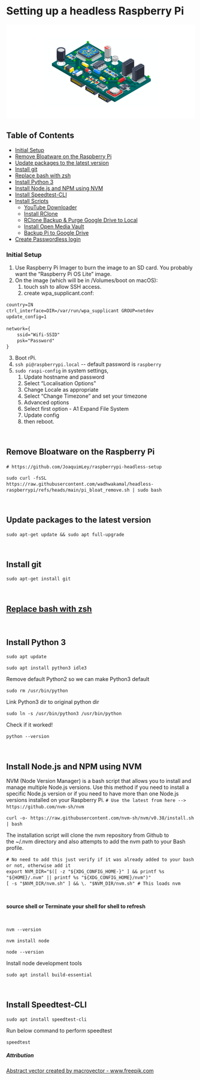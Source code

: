 # Setting up a headless Raspberry Pi

![headless Raspberry Pi](https://github.com/wadhwakamal/headless-raspberrypi/raw/main/assets/repo-img.png?raw=true)

## Table of Contents  
* [Initial Setup](#setting-up-a-headless-raspberry-pi)  
* [Remove Bloatware on the Raspberry Pi](#remove-bloatware-on-the-raspberry-pi)  
* [Update packages to the latest version](https://github.com/wadhwakamal/headless-raspberrypi#update-packages-to-the-latest-version)  
* [Install git](https://github.com/wadhwakamal/headless-raspberrypi#install-git)
* [Replace bash with zsh](https://github.com/wadhwakamal/headless-raspberrypi/blob/main/replace-bash-with-zsh.md)  
* [Install Python 3](https://github.com/wadhwakamal/headless-raspberrypi#install-python-3)  
* [Install Node.js and NPM using NVM](https://github.com/wadhwakamal/headless-raspberrypi#install-nodejs-and-npm-using-nvm)  
* [Install Speedtest-CLI](https://github.com/wadhwakamal/headless-raspberrypi#install-speedtest-cli)
* [Install Scripts](https://github.com/wadhwakamal/headless-raspberrypi/tree/main/scripts#scripts)  
	* [YouTube Downloader](https://github.com/wadhwakamal/headless-raspberrypi/blob/main/scripts#install-youtube-downloader)
	* [Install RClone](https://github.com/wadhwakamal/headless-raspberrypi/blob/main/scripts#install-rclone)
	* [RClone Backup & Purge Google Drive to Local](https://github.com/wadhwakamal/headless-raspberrypi/blob/main/scripts#rclone-backup--purge-google-drive-to-local)
	* [Install Open Media Vault](https://github.com/wadhwakamal/headless-raspberrypi/blob/main/scripts#install-open-media-vault)
	* [Backup Pi to Google Drive](https://github.com/wadhwakamal/headless-raspberrypi/tree/main/scripts/backup#automatic-backup-of-raspberry-pi-to-any-cloud)
* [Create Passwordless login](https://github.com/wadhwakamal/headless-raspberrypi/blob/main/passwordless-login.md#passwordless-login-to-raspberry-pi-from-mac)


### Initial Setup

1. Use Raspberry Pi Imager to burn the image to an SD card. You probably want the “Raspberry Pi OS Lite” image.
2. On the image (which will be in /Volumes/boot on macOS):
	1. touch ssh to allow SSH access.
	2. create wpa_supplicant.conf:


```
country=IN
ctrl_interface=DIR=/var/run/wpa_supplicant GROUP=netdev
update_config=1

network={
    ssid="Wifi-SSID"
    psk="Password"
}
```

3. Boot rPi.
4. `ssh pi@raspberrypi.local` -- default password is `raspberry`
5. `sudo raspi-config` in system settings,
	1. Update hostname and password
	2. Select “Localisation Options”
	3. Change Locale as appropriate
	4. Select “Change Timezone” and set your timezone
	5. Advanced options
	6. Select first option - A1 Expand File System
	7. Update config
	8. then reboot.

<br/>

## Remove Bloatware on the Raspberry Pi
`# https://github.com/JoaquimLey/raspberrypi-headless-setup`
```
sudo curl -fsSL https://raw.githubusercontent.com/wadhwakamal/headless-raspberrypi/refs/heads/main/pi_bloat_remove.sh | sudo bash
```

<br/>

## Update packages to the latest version
```
sudo apt-get update && sudo apt full-upgrade
```

<br/>

## Install git
```
sudo apt-get install git
```

<br/>

## [Replace bash with zsh](https://github.com/wadhwakamal/headless-raspberrypi/blob/main/replace-bash-with-zsh.md)

<br/>

## Install Python 3
```
sudo apt update
```
```
sudo apt install python3 idle3
```

Remove default Python2 so we can make Python3 default
```
sudo rm /usr/bin/python
```

Link Python3 dir to original python dir
```
sudo ln -s /usr/bin/python3 /usr/bin/python
```

Check if it worked!
```
python --version
```
<br/>

## Install Node.js and NPM using NVM

NVM (Node Version Manager) is a bash script that allows you to install and manage multiple Node.js versions. Use this method if you need to install a specific Node.js version or if you need to have more than one Node.js versions installed on your Raspberry Pi.
`# Use the latest from here --> https://github.com/nvm-sh/nvm`
```
curl -o- https://raw.githubusercontent.com/nvm-sh/nvm/v0.38/install.sh | bash
```

The installation script will clone the nvm repository from Github to the ~/.nvm directory and also attempts to add the nvm path to your Bash profile.

```
# No need to add this just verify if it was already added to your bash or not, otherwise add it
export NVM_DIR="$([ -z "${XDG_CONFIG_HOME-}" ] && printf %s "${HOME}/.nvm" || printf %s "${XDG_CONFIG_HOME}/nvm")"
[ -s "$NVM_DIR/nvm.sh" ] && \. "$NVM_DIR/nvm.sh" # This loads nvm
```
<br/>

**source shell or Terminate your shell for shell to refresh**

<br/>

```
nvm --version
```

```
nvm install node
```

```
node --version
```


Install node development tools 

```
sudo apt install build-essential
```

<br/>

## Install Speedtest-CLI

```
sudo apt install speedtest-cli
```

Run below command to perform speedtest
```
speedtest
```

##### Attribution
<a href='https://www.freepik.com/vectors/abstract'>Abstract vector created by macrovector - www.freepik.com</a>
